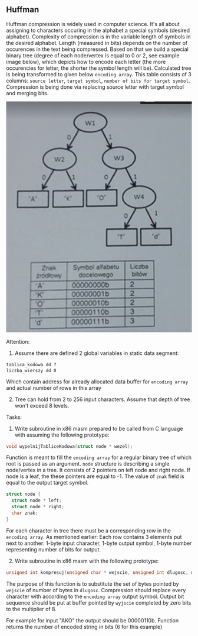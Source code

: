 ## Huffman

Huffman compression is widely used in computer science.
It's all about assigning to characters occuring in the alphabet a special symbols (desired alphabet). Complexity of compression is in the variable length of symbols in the desired alphabet. Length (measured in bits) depends on the number of occurences in the text being compressed. Based on that we build a special binary tree (degree of each node/vertex is equal to 0 or 2, see example image below), which depicts how to encode each letter (the more occurencies for letter, the shorter the symbol length will be). Calculated tree is being transformed to given below `encoding array`. This table consists of 3 columns:  `source letter`, `target symbol`, `number of bits for target symbol`. Compression is being done via replacing source letter with target symbol and merging bits. 

![](img.png)

Attention:
1. Assume there are defined 2 global variables in static data segment:
```x86asm
tablica_kodowa dd ?
liczba_wierszy dd 0
```
Which contain address for already allocated data buffer for `encoding array` and actual number of rows in this array

2. Tree can hold from 2 to 256 input characters. Assume that depth of tree won't exceed 8 levels.

Tasks:

1. Write subroutine in x86 masm prepared to be called from C language with assuming the following prototype:

```c
void wypelnijTabliceKodowa(struct node * wezel);
```

Function is meant to fill the `encoding array` for a regular binary tree of which root is passed as an argument. `node` structure is describing a single node/vertex in a tree. It consists of 2 pointers on left node and right node. If node is a leaf, the these pointers are equal to -1. The value of `znak` field is equal to the output target symbol.

```c
struct node {
  struct node * left;
  struct node * right;
  char znak;
}
```

For each character in tree there must be a corresponding row in the `encoding array`. As mentioned earlier: Each row contains 3 elements put next to another: 1-byte input character, 1-byte output symbol, 1-byte number representing number of bits for output.

2. Write subroutine in x86 masm with the following prototype:

```c
unsigned int kompresuj(unsigned char * wejscie, unsigned int dlugosc, unsigned char * wyjscie);
```

The purpose of this function is to substitute the set of bytes pointed by `wejscie` of number of bytes in `dlugosc`. Compression should replace every character with according to the `encoding array` output symbol.
Output bit sequence should be put at buffer pointed by `wyjscie` completed by zero bits to the multiplier of 8.

For example for input "AKO" the output should be 00000110b. Function returns the number of encoded string in bits (6 for this example)
